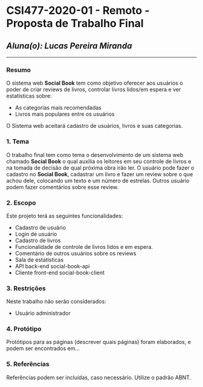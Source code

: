 # **CSI477-2020-01 - Remoto - Proposta de Trabalho Final**
## *Aluna(o): Lucas Pereira Miranda*

--------------

<!-- Descrever um resumo sobre o trabalho. -->

### Resumo
  O sistema web **Social Book** tem como objetivo oferecer aos usuários o poder de criar reviews de livros, controlar livros lidos/em espera e ver estatísticas sobre:
  - As categorias mais recomendadas
  - Livros mais populares entre os usuários

  O Sistema web aceitará cadastro de usuários, livros e suas categorias.

<!-- Apresentar o tema. -->
### 1. Tema

  O trabalho final tem como tema o desenvolvimento de um sistema web chamado **Social Book** o qual auxilia os leitores em seu controle de livros e na tomada de decisão de qual próxima obra irão ler. O usuário pode fazer o cadastro no **Social Book**, cadastrar um livro e fazer um review sobre o que achou dele, colocando um texto e um número de estrelas. Outros usuário podem fazer comentários sobre esse review.

<!-- Descrever e limitar o escopo da aplicação. -->
### 2. Escopo

  Este projeto terá as seguintes funcionalidades:

  - Cadastro de usuário
  - Login de usuário
  - Cadastro de livros
  - Funcionalidade de controle de livros lidos e em espera.
  - Comentário de outros usuários sobre os reviews
  - Sala de estatísticas
  - API back-end social-book-api
  - Cliente front-end social-book-client

<!-- Apresentar restrições de funcionalidades e de escopo. -->
### 3. Restrições

  Neste trabalho não serão considerados:
  
  - Usuário administrador  

<!-- Construir alguns protótipos para a aplicação, disponibilizá-los no Github e descrever o que foi considerado. //-->
### 4. Protótipo

  Protótipos para as páginas (descrever quais páginas) foram elaborados, e podem ser encontrados em...

### 5. Referências

  Referências podem ser incluídas, caso necessário. Utilize o padrão ABNT.
